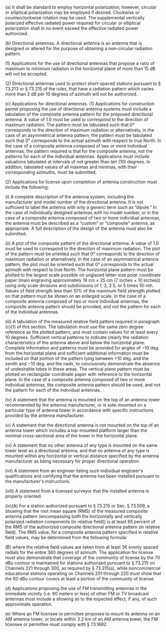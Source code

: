 (a) It shall be standard to employ horizontal polarization; however, circular or elliptical polarization may be employed if desired. Clockwise or counterclockwise rotation may be used. The supplemental vertically polarized effective radiated power required for circular or elliptical polarization shall in no event exceed the effective radiated power authorized.

(b) Directional antennas. A directional antenna is an antenna that is designed or altered for the purpose of obtaining a non-circular radiation pattern.

(1) Applications for the use of directional antennas that propose a ratio of maximum to minimum radiation in the horizontal plane of more than 15 dB will not be accepted.

(2) Directional antennas used to protect short-spaced stations pursuant to § 73.213 or § 73.215 of the rules, that have a radiation pattern which varies more than 2 dB per 10 degrees of azimuth will not be authorized.

(c) Applications for directional antennas. (1) Applications for construction permit proposing the use of directional antenna systems must include a tabulation of the composite antenna pattern for the proposed directional antenna. A value of 1.0 must be used to correspond to the direction of maximum radiation. The pattern must be tabulated such that 0° corresponds to the direction of maximum radiation or alternatively, in the case of an asymmetrical antenna pattern, the pattern must be tabulated such that 0° corresponds to the actual azimuth with respect to true North. In the case of a composite antenna composed of two or more individual antennas, the pattern required is that for the composite antenna, not the patterns for each of the individual antennas. Applications must include valuations tabulated at intervals of not greater than ten (10) degrees. In addition, tabulated values of all maximas and minimas, with their corresponding azimuths, must be submitted.

(2) Applications for license upon completion of antenna construction must include the following:

(i) A complete description of the antenna system, including the manufacturer and model number of the directional antenna. It is not sufficient to label the antenna with only a generic term such as “dipole.” In the case of individually designed antennas with no model number, or in the case of a composite antenna composed of two or more individual antennas, the antenna must be described as a “custom” or “composite” antenna, as appropriate. A full description of the design of the antenna must also be submitted.

(ii) A plot of the composite pattern of the directional antenna. A value of 1.0 must be used to correspond to the direction of maximum radiation. The plot of the pattern must be oriented such that 0° corresponds to the direction of maximum radiation or alternatively, in the case of an asymmetrical antenna pattern, the plot must be oriented such that 0° corresponds to the actual azimuth with respect to true North. The horizontal plane pattern must be plotted to the largest scale possible on unglazed letter-size polar coordinate paper (main engraving approximately 18 cm × 25 cm (7 inches × 10 inches)) using only scale divisions and subdivisions of 1, 2, 2.5, or 5 times 10-nth. Values of field strength less than 10% of the maximum field strength plotted on that pattern must be shown on an enlarged scale. In the case of a composite antenna composed of two or more individual antennas, the composite antenna pattern should be provided, and not the pattern for each of the individual antennas.

(iii) A tabulation of the measured relative field pattern required in paragraph (c)(1) of this section. The tabulation must use the same zero degree reference as the plotted pattern, and must contain values for at least every 10 degrees. Sufficient vertical patterns to indicate clearly the radiation characteristics of the antenna above and below the horizontal plane. Complete information and patterns must be provided for angles of −10 deg. from the horizontal plane and sufficient additional information must be included on that portion of the pattern lying between +10 deg. and the zenith and −10 deg. and the nadir, to conclusively demonstrate the absence of undesirable lobes in these areas. The vertical plane pattern must be plotted on rectangular coordinate paper with reference to the horizontal plane. In the case of a composite antenna composed of two or more individual antennas, the composite antenna pattern should be used, and not the pattern for each of the individual antennas.

(iv) A statement that the antenna is mounted on the top of an antenna tower recommended by the antenna manufacturer, or is side-mounted on a particular type of antenna tower in accordance with specific instructions provided by the antenna manufacturer.

(v) A statement that the directional antenna is not mounted on the top of an antenna tower which includes a top-mounted platform larger than the nominal cross-sectional area of the tower in the horizontal plane.

(vi) A statement that no other antenna of any type is mounted on the same tower level as a directional antenna, and that no antenna of any type is mounted within any horizontal or vertical distance specified by the antenna manufacturer as being necessary for proper directional operation.

(vii) A statement from an engineer listing such individual engineer's qualifications and certifying that the antenna has been installed pursuant to the manufacturer's instructions.

(viii) A statement from a licensed surveyor that the installed antenna is properly oriented.
              

(ix)(A) For a station authorized pursuant to § 73.215 or Sec. § 73.509, a showing that the root mean square (RMS) of the measured composite antenna pattern (encompassing both the horizontally and vertically polarized radiation components (in relative field)) is at least 85 percent of the RMS of the authorized composite directional antenna pattern (in relative field). The RMS value, for a composite antenna pattern specified in relative field values, may be determined from the following formula:

(B) where the relative field values are taken from at least 36 evenly spaced radials for the entire 360 degrees of azimuth. The application for license must also demonstrate that coverage of the community of license by the 70 dBu contour is maintained for stations authorized pursuant to § 73.215 on Channels 221 through 300, as required by § 73.315(a), while noncommercial educational stations operating on Channels 201 through 220 must show that the 60 dBu contour covers at least a portion of the community of license.

(d) Applications proposing the use of FM transmitting antennas in the immediate vicinity (i.e. 60 meters or less) of other FM or TV broadcast antennas must include a showing as to the expected effect, if any, of such approximate operation.

(e) Where an FM licensee or permittee proposes to mount its antenna on an AM antenna tower, or locate within 3.2 km of an AM antenna tower, the FM licensee or permittee must comply with § 73.1692.

